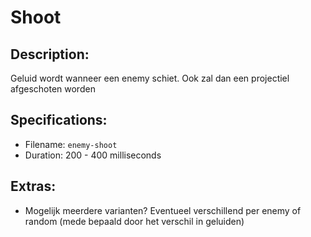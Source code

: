 # Shoot

## Description:
Geluid wordt wanneer een enemy schiet. Ook zal dan een projectiel afgeschoten worden

## Specifications:
- Filename: `enemy-shoot`
- Duration: 200 - 400 milliseconds

## Extras:
- Mogelijk meerdere varianten? Eventueel verschillend per enemy of random (mede bepaald door het verschil in geluiden)
